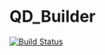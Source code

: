 # QD_Builder

[![Build Status](https://travis-ci.com/ericphanson/QD_Builder.jl.svg?branch=master)](https://travis-ci.com/ericphanson/QD_Builder.jl)
